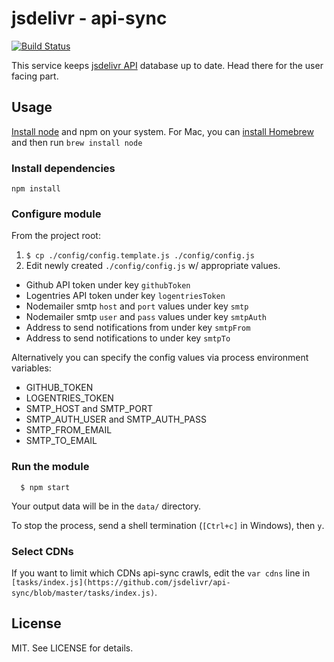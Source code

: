 # jsdelivr - api-sync
[![Build Status](https://travis-ci.org/jsdelivr/api-sync.svg?branch=master)](https://travis-ci.org/jsdelivr/api-sync)

This service keeps [jsdelivr API](https://github.com/jsdelivr/api) database up to date. Head there for the user facing part.

## Usage

[Install node](http://nodejs.org/download/) and npm on your system.  For Mac, you can <a href="http://brew.sh/">install Homebrew</a> and then run `brew install node`

### Install dependencies

    npm install

### Configure module

From the project root:

1. `$ cp ./config/config.template.js ./config/config.js`
2. Edit newly created `./config/config.js` w/ appropriate values.
  * Github API token under key `githubToken`
  * Logentries API token under key `logentriesToken`
  * Nodemailer smtp `host` and `port` values under key `smtp`
  * Nodemailer smtp `user` and `pass` values under key `smtpAuth`
  * Address to send notifications from under key `smtpFrom`
  * Address to send notifications to under key `smtpTo`

Alternatively you can specify the config values via process environment variables:

  * GITHUB_TOKEN
  * LOGENTRIES_TOKEN
  * SMTP_HOST and SMTP_PORT
  * SMTP_AUTH_USER and SMTP_AUTH_PASS
  * SMTP_FROM_EMAIL
  * SMTP_TO_EMAIL

### Run the module

```
  $ npm start
```

Your output data will be in the `data/` directory.

To stop the process, send a shell termination (`[Ctrl+c]` in Windows), then `y`.

### Select CDNs

If you want to limit which CDNs api-sync crawls, edit the `var cdns` line in `[tasks/index.js](https://github.com/jsdelivr/api-sync/blob/master/tasks/index.js)`.

## License

MIT. See LICENSE for details.
